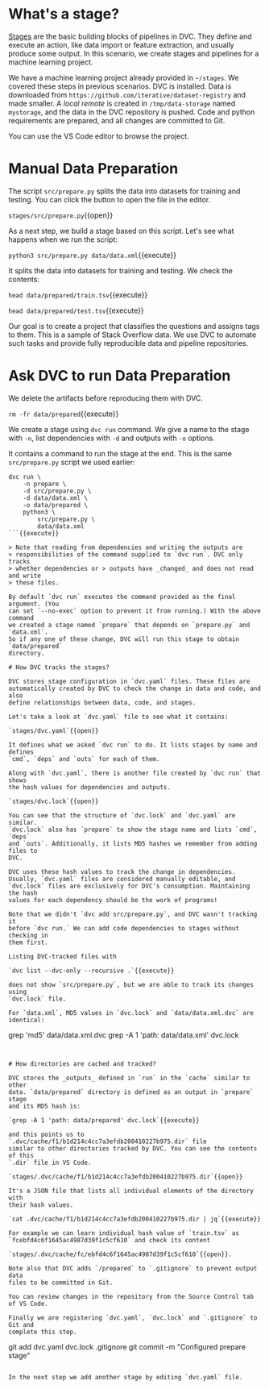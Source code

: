 # What's a stage?

[Stages][bcstage] are the basic building blocks of pipelines in DVC. They define
and execute an action, like data import or feature extraction, and usually
produce some output. In this scenario, we create stages and pipelines for a
machine learning project.

[bcstage]: https://dvc.org/doc/user-guide/basic-concepts/stage

We have a machine learning project already provided in `~/stages`. We covered
these steps in previous scenarios. DVC is installed. Data is downloaded from
`https://github.com/iterative/dataset-registry` and made smaller. A _local
remote_ is created in `/tmp/data-storage` named `mystorage`, and the data in the
DVC repository is pushed. Code and python requirements are prepared, and all
changes are committed to Git.

You can use the VS Code editor to browse the project.

# Manual Data Preparation 

The script `src/prepare.py` splits the data into datasets for training and
testing. You can click the button to open the file in the editor.

`stages/src/prepare.py`{{open}}

As a next step, we build a stage based on this script. Let's see what happens
when we run the script:

`python3 src/prepare.py data/data.xml`{{execute}}

It splits the data into datasets for training and testing. We check the
contents:

`head data/prepared/train.tsv`{{execute}}

`head data/prepared/test.tsv`{{execute}}

Our goal is to create a project that classifies the questions and assigns tags
to them. This is a sample of Stack Overflow data. We use DVC to automate such
tasks and provide fully reproducible data and pipeline repositories.

# Ask DVC to run Data Preparation

We delete the artifacts before reproducing them with DVC.

`rm -fr data/prepared`{{execute}}

We create a stage using `dvc run` command. We give a name to the stage with
`-n`, list dependencies with `-d` and outputs with `-o` options.

It contains a command to run the stage at the end. This is the same
`src/prepare.py` script we used earlier:

```
dvc run \
    -n prepare \
    -d src/prepare.py \
    -d data/data.xml \
    -o data/prepared \
    python3 \
        src/prepare.py \
        data/data.xml
```{{execute}}

> Note that reading from dependencies and writing the outputs are
> responsibilities of the command supplied to `dvc run`. DVC only tracks
> whether dependencies or > outputs have _changed_ and does not read and write
> these files.

By default `dvc run` executes the command provided as the final argument. (You
can set `--no-exec` option to prevent it from running.) With the above command
we created a stage named `prepare` that depends on `prepare.py` and `data.xml`.
So if any one of these change, DVC will run this stage to obtain `data/prepared`
directory.

# How DVC tracks the stages?

DVC stores stage configuration in `dvc.yaml` files. These files are
automatically created by DVC to check the change in data and code, and also
define relationships between data, code, and stages.

Let's take a look at `dvc.yaml` file to see what it contains:

`stages/dvc.yaml`{{open}}

It defines what we asked `dvc run` to do. It lists stages by name and defines
`cmd`, `deps` and `outs` for each of them.

Along with `dvc.yaml`, there is another file created by `dvc run` that shows
the hash values for dependencies and outputs.

`stages/dvc.lock`{{open}}

You can see that the structure of `dvc.lock` and `dvc.yaml` are similar.
`dvc.lock` also has `prepare` to show the stage name and lists `cmd`, `deps`
and `outs`. Additionally, it lists MD5 hashes we remember from adding files to
DVC.

DVC uses these hash values to track the change in dependencies.
Usually, `dvc.yaml` files are considered manually editable, and
`dvc.lock` files are exclusively for DVC's consumption. Maintaining the hash
values for each dependency should be the work of programs!

Note that we didn't `dvc add src/prepare.py`, and DVC wasn't tracking it
before `dvc run.` We can add code dependencies to stages without checking in
them first. 

Listing DVC-tracked files with

`dvc list --dvc-only --recursive .`{{execute}}

does not show `src/prepare.py`, but we are able to track its changes using
`dvc.lock` file.

For `data.xml`, MD5 values in `dvc.lock` and `data/data.xml.dvc` are
identical:

````
grep 'md5' data/data.xml.dvc
grep -A 1 'path: data/data.xml' dvc.lock
```{{execute}}


# How directories are cached and tracked?

DVC stores the _outputs_ defined in `run` in the `cache` similar to other
data. `data/prepared` directory is defined as an output in `prepare` stage
and its MD5 hash is:

`grep -A 1 'path: data/prepared' dvc.lock`{{execute}}

and this points us to `.dvc/cache/f1/b1d214c4cc7a3efdb200410227b975.dir` file
similar to other directories tracked by DVC. You can see the contents of this
`.dir` file in VS Code.

`stages/.dvc/cache/f1/b1d214c4cc7a3efdb200410227b975.dir`{{open}}

It's a JSON file that lists all individual elements of the directory with
their hash values.

`cat .dvc/cache/f1/b1d214c4cc7a3efdb200410227b975.dir | jq`{{execute}}

For example we can learn individual hash value of `train.tsv` as
`fcebfd4c6f1645ac4987d39f1c5cf610` and check its content

`stages/.dvc/cache/fc/ebfd4c6f1645ac4987d39f1c5cf610`{{open}}.

Note also that DVC adds `/prepared` to `.gitignore` to prevent output data
files to be committed in Git.

You can review changes in the repository from the Source Control tab of VS Code.

Finally we are registering `dvc.yaml`, `dvc.lock` and `.gitignore` to Git and
complete this step.

```
git add dvc.yaml dvc.lock .gitignore
git commit -m "Configured prepare stage"
```{{execute}}

In the next step we add another stage by editing `dvc.yaml` file. 